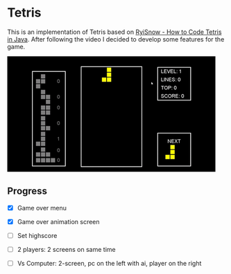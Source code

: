 # Tetris

This is an implementation of Tetris based on [RyiSnow - How to Code Tetris in Java](https://www.youtube.com/watch?v=N1ktYfszqnM). After following the video I decided to develop some features for the game.

![](example.gif)

## Progress

- [x] Game over menu
- [x] Game over animation screen
- [ ] Set highscore
- [ ] 2 players: 2 screens on same time
- [ ] Vs Computer: 2-screen, pc on the left with ai, player on the right
 
